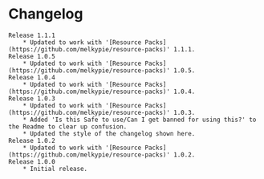 # Changelog
	Release 1.1.1
        * Updated to work with '[Resource Packs](https://github.com/melkypie/resource-packs)' 1.1.1.
	Release 1.0.5
        * Updated to work with '[Resource Packs](https://github.com/melkypie/resource-packs)' 1.0.5.
    Release 1.0.4
        * Updated to work with '[Resource Packs](https://github.com/melkypie/resource-packs)' 1.0.4.
    Release 1.0.3
        * Updated to work with '[Resource Packs](https://github.com/melkypie/resource-packs)' 1.0.3.
        * Added 'Is this Safe to use/Can I get banned for using this?' to the Readme to clear up confusion.
        * Updated the style of the changelog shown here.
    Release 1.0.2
        * Updated to work with '[Resource Packs](https://github.com/melkypie/resource-packs)' 1.0.2.
    Release 1.0.0
        * Initial release.
